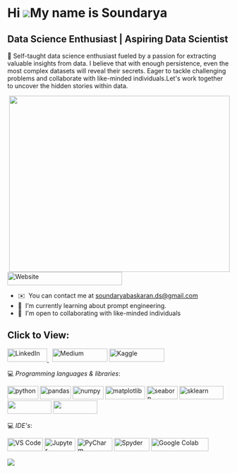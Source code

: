 Hi ![](https://user-images.githubusercontent.com/18350557/176309783-0785949b-9127-417c-8b55-ab5a4333674e.gif)My name is Soundarya
=================================================================================================================================

Data Science Enthusiast | Aspiring Data Scientist
-------------------------------------------------

🚀 Self-taught data science enthusiast fueled by a passion for extracting valuable insights from data. I believe that with enough persistence, even the most complex datasets will reveal their secrets. Eager to tackle challenging problems and collaborate with like-minded individuals.Let's work together to uncover the hidden stories within data.

<img align="right" height="400" width="500" src="https://raw.githubusercontent.com/SoundaryaBaskaran/SoundaryaBaskaran/refs/heads/main/DALL%C2%B7E%202024-09-25%2010.59.42%20-%20A%20scene%20featuring%20a%20girl%20working%20at%20an%20office%20desk%20with%20a%20laptop%2C%20surrounded%20by%20office%20items%20such%20as%20notebooks%2C%20pens%2C%20and%20a%20coffee%20cup.%20In%20the%20backgro.webp">


<a href="https://soundaryabaskaran.github.io/Portfolio/" target="blank"><img src="https://img.shields.io/badge/Portfolio%20Website%20(Click%20here)-light%20red" alt="Website" width="260" height="30"/></a>


* ✉️  You can contact me at [soundaryabaskaran.ds@gmail.com](mailto:soundaryabaskaran.ds@gmail.com)
* 🧠  I’m currently learning about prompt engineering.
* 🤝  I'm open to collaborating with like-minded individuals

<h2>Click to View: </h2>
<p align="left">
<a href="https://www.linkedin.com/in/soundaryabaskaran/" target="blank"><img src="https://img.shields.io/badge/LinkedIn-lightblue" alt="LinkedIn" width="90" height="30"/> </a>&nbsp
<a href="https://medium.com/@soundarya_baskaran" target="blank"><img src="https://img.shields.io/badge/Medium(Blog)-black" alt="Medium" width="125" height="30"/></a>
<a href="https://www.kaggle.com/soundaryabaskar" target="blank"><img src="https://img.shields.io/badge/Kaggle-blue" alt="Kaggle" width="125" height="30"/></a>


💻 *Programming languages & libraries*: 

<p align="left"> 
 <img src="https://img.shields.io/badge/Python-blue" alt="python" width="70" height="30"/> 
 <img src="https://img.shields.io/badge/Pandas-purple" alt="pandas" width="70" height="30"/>
 <img src="https://img.shields.io/badge/NumPy-darkgreen" alt="numpy" width="70" height="30"/>
 <img src="https://img.shields.io/badge/Matplotlib-lightblue" alt="matplotlib" width="90" height="30"/>
 <img src="https://img.shields.io/badge/Seaborn-lightblue" alt="seaborn" width="70" height="30"/>
 <img src="https://img.shields.io/badge/Scikit%20learn-orange" alt="sklearn" width="100" height="30"/>
 <img src="https://img.shields.io/badge/Keras-FF0000?style=for-the-badge&logo=keras&logoColor=white"  width="100" height="30"/>
 <img src="https://img.shields.io/badge/PyTorch-EE4C2C?style=for-the-badge&logo=pytorch&logoColor=white"  width="100" height="30"/>
 </p>

💻 *IDE's*:
 <p align="left">
<img src="https://img.shields.io/badge/VS%20Code-blue" alt="VS Code" width="80" height="30"/> 
<img src="https://img.shields.io/badge/Jupyter-orange" alt="Jupyter" width="70" height="30"/>
<img src="https://img.shields.io/badge/PyCharm-darkgreen" alt="PyCharm" width="80" height="30"/> 
<img src="https://img.shields.io/badge/Spyder-green" alt="Spyder" width="80" height="30"/> 
<img src="https://img.shields.io/badge/Google%20colab-orange" alt="Google Colab" width="130" height="30"/>
  
</p>


  <img src="https://github-readme-stats.vercel.app/api/top-langs/?username=Kavya2099&show_icons=true&hide=&count_private=true&title_color=ef4444&text_color=ffffff&icon_color=14b8a6&bg_color=000000&hide_border=true&show_icons=true">


